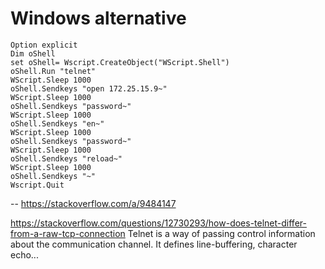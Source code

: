 # Windows alternative

```basic
Option explicit
Dim oShell
set oShell= Wscript.CreateObject("WScript.Shell")
oShell.Run "telnet"
WScript.Sleep 1000
oShell.Sendkeys "open 172.25.15.9~"
WScript.Sleep 1000
oShell.Sendkeys "password~"
WScript.Sleep 1000
oShell.Sendkeys "en~"
WScript.Sleep 1000
oShell.Sendkeys "password~"
WScript.Sleep 1000
oShell.Sendkeys "reload~"
WScript.Sleep 1000
oShell.Sendkeys "~"
Wscript.Quit
```

-- https://stackoverflow.com/a/9484147

https://stackoverflow.com/questions/12730293/how-does-telnet-differ-from-a-raw-tcp-connection
    Telnet is a way of passing control information about the communication channel. It defines line-buffering, character echo...
